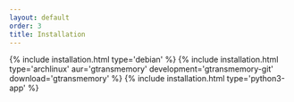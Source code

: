 ```yaml
---
layout: default
order: 3
title: Installation
---
```

{% include installation.html type='debian' %}
{% include installation.html type='archlinux' aur='gtransmemory' development='gtransmemory-git' download='gtransmemory' %}
{% include installation.html type='python3-app' %}
